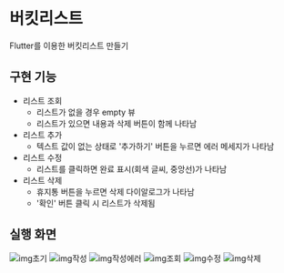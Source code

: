 # 버킷리스트

Flutter를 이용한 버킷리스트 만들기

## 구현 기능

- 리스트 조회
  - 리스트가 없을 경우 empty 뷰
  - 리스트가 있으면 내용과 삭제 버튼이 함께 나타남
- 리스트 추가
  - 텍스트 값이 없는 상태로 '추가하기' 버튼을 누르면 에러 메세지가 나타남
- 리스트 수정
  - 리스트를 클릭하면 완료 표시(회색 글씨, 중앙선)가 나타남
- 리스트 삭제
    - 휴지통 버튼을 누르면 삭제 다이알로그가 나타남
    - '확인' 버튼 클릭 시 리스트가 삭제됨

## 실행 화면
![img초기](https://user-images.githubusercontent.com/61824695/222315849-3b3d76f5-bd3b-4817-ba30-234f4586bd03.png)
![img작성](https://user-images.githubusercontent.com/61824695/222315853-0024203b-f4a5-4601-b29e-8c7a0a7ed920.png)
![img작성에러](https://user-images.githubusercontent.com/61824695/222315862-60863e5f-57f9-4924-b2bf-05093cf73c89.png)
![img조회](https://user-images.githubusercontent.com/61824695/222315868-08831ee9-0f31-4b05-b567-bdcc5134e0ea.png)
![img수정](https://user-images.githubusercontent.com/61824695/222315876-51453c59-3830-4734-8dff-e3fc8d08f7cf.png)
![img삭제](https://user-images.githubusercontent.com/61824695/222315882-915364b1-b08e-4cb3-bd1d-79fd3846c26d.png)
